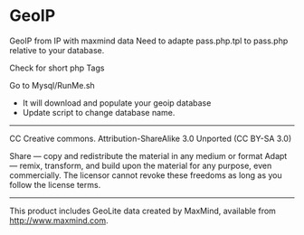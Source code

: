 GeoIP
=====

GeoIP from IP with maxmind data
Need to adapte pass.php.tpl to pass.php relative to your database.

Check for short php Tags


Go to Mysql/RunMe.sh
- It will download and populate your geoip database
- Update script to change database name.

------------------------------------------

CC  Creative commons.
Attribution-ShareAlike 3.0 Unported (CC BY-SA 3.0)


Share — copy and redistribute the material in any medium or format
Adapt — remix, transform, and build upon the material
for any purpose, even commercially.
The licensor cannot revoke these freedoms as long as you follow the license terms.


-----------------------
This product includes GeoLite data created by MaxMind, available from
  <a href="http://www.maxmind.com">http://www.maxmind.com</a>.

